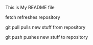 This is My README file

fetch refreshes repository

git pull pulls new stuff from repository

git push pushes new stuff to repository